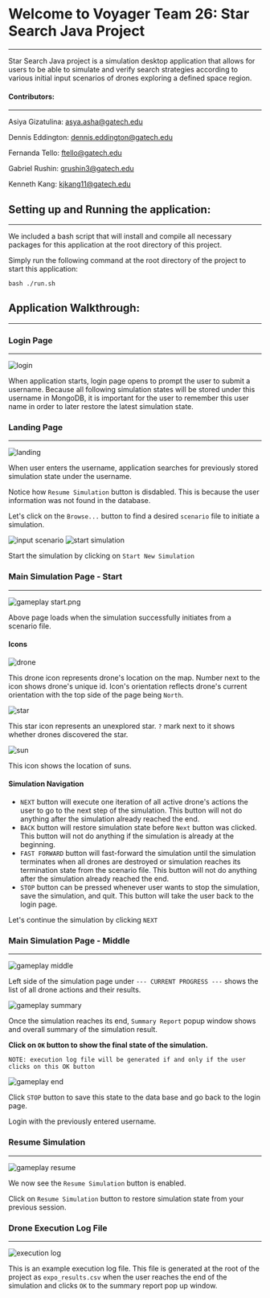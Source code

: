 # Welcome to Voyager Team 26: Star Search Java Project
---
Star Search Java project is a simulation desktop application that allows for users to be able to simulate
and verify search strategies according to various initial input scenarios of drones exploring a defined space region.

#### Contributors:
---
Asiya Gizatulina: asya.asha@gatech.edu

Dennis Eddington: dennis.eddington@gatech.edu

Fernanda Tello: ftello@gatech.edu

Gabriel Rushin: grushin3@gatech.edu

Kenneth Kang: kjkang11@gatech.edu

## Setting up and Running the application:
---
We included a bash script that will install and compile all necessary packages for this application at the root directory of this project.

Simply run the following command at the root directory of the project to start this application:
```
bash ./run.sh
```

## Application Walkthrough:
---
### Login Page
---
![login](resources/readme_images/login-page.png)

When application starts, login page opens to prompt the user to submit a username.
Because all following simulation states will be stored under this username in MongoDB,
it is important for the user to remember this user name in order to later restore the latest simulation state.  

### Landing Page
---
![landing](resources/readme_images/landing-page-new.png)

When user enters the username, application searches for previously stored simulation state under the username.

Notice how `Resume Simulation` button is disdabled. This is because the user information was not found in the database.

Let's click on the `Browse...` button to find a desired `scenario` file to initiate a simulation.

![input scenario](resources/readme_images/input-scenario.png)
![start simulation](resources/readme_images/input-ready.png)

Start the simulation by clicking on `Start New Simulation`

### Main Simulation Page - Start
---
![gameplay start.png](resources/readme_images/gameplay-start.png)

Above page loads when the simulation successfully initiates from a scenario file.

#### Icons
![drone](resources/images/drone.png)

This drone icon represents drone's location on the map. Number next to the icon shows drone's unique id.
Icon's orientation reflects drone's current orientation with the top side of the page being `North`.

![star](resources/readme_images/star-minimized.png)

This star icon represents an unexplored star. `?` mark next to it shows whether drones discovered the star.

![sun](resources/images/sun.png)

This icon shows the location of suns.

#### Simulation Navigation
* `NEXT` button will execute one iteration of all active drone's actions the user to go to the next step of the simulation.
 This button will not do anything after the simulation already reached the end.
* `BACK` button will restore simulation state before `Next` button was clicked.
 This button will not do anything if the simulation is already at the beginning.
* `FAST FORWARD` button will fast-forward the simulation until the simulation terminates when all drones are destroyed
 or simulation reaches its termination state from the scenario file.
 This button will not do anything after the simulation already reached the end.
* `STOP` button can be pressed whenever user wants to stop the simulation, save the simulation, and quit. This button will take the user back to the login page.

Let's continue the simulation by clicking `NEXT`

### Main Simulation Page - Middle
---
![gameplay middle](resources/readme_images/gameplay-middle.png)

Left side of the simulation page under `--- CURRENT PROGRESS ---` shows the list of all drone actions and their results.

![gameplay summary](resources/readme_images/gameplay-summary.png)

Once the simulation reaches its end, `Summary Report` popup window shows and overall summary of the simulation result.

**Click on `OK` button to show the final state of the simulation.**

```$xslt
NOTE: execution log file will be generated if and only if the user clicks on this OK button
```

![gameplay end](resources/readme_images/gameplay-end.png) 

Click `STOP` button to save this state to the data base and go back to the login page.

Login with the previously entered username.

### Resume Simulation
---
![gameplay resume](resources/readme_images/landing-page-resume.png)

We now see the `Resume Simulation` button is enabled.

Click on `Resume Simulation` button to restore simulation state from your previous session.

### Drone Execution Log File
---
![execution log](resources/readme_images/expo_results.png)

This is an example execution log file. This file is generated at the root of the project as `expo_results.csv`
when the user reaches the end of the simulation and clicks `OK` to the summary report pop up window.